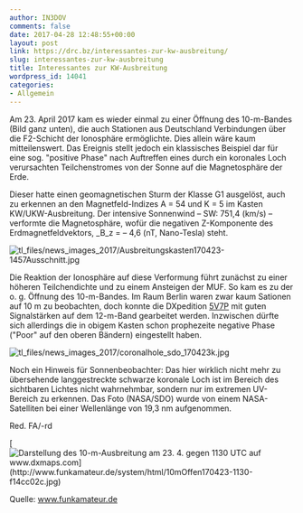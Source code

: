 ```yaml
---
author: IN3DOV
comments: false
date: 2017-04-28 12:48:55+00:00
layout: post
link: https://drc.bz/interessantes-zur-kw-ausbreitung/
slug: interessantes-zur-kw-ausbreitung
title: Interessantes zur KW-Ausbreitung
wordpress_id: 14041
categories:
- Allgemein
---
```


Am 23. April 2017 kam es wieder einmal zu einer Öffnung des 10-m-Bandes (Bild ganz unten), die auch Stationen aus Deutschland Verbindungen über die F2-Schicht der Ionosphäre ermöglichte. Dies allein wäre kaum mitteilenswert.
Das Ereignis stellt jedoch ein klassisches Beispiel dar für eine sog. "positive Phase" nach Auftreffen eines durch ein koronales Loch verursachten Teilchenstromes von der Sonne auf die Magnetosphäre der Erde.

Dieser hatte einen geomagnetischen Sturm der Klasse G1 ausgelöst, auch zu erkennen an den Magnetfeld-Indizes A = 54 und K = 5 im Kasten KW/UKW-Ausbreitung. Der intensive Sonnenwind – SW: 751,4 (km/s) – verformte die Magnetosphäre, wofür die negativen Z-Komponente des Erdmagnetfeldvektors, _B_z = – 4,6 (nT, Nano-Tesla) steht.

![tl_files/news_images_2017/Ausbreitungskasten170423-1457Ausschnitt.jpg](http://www.funkamateur.de/tl_files/news_images_2017/Ausbreitungskasten170423-1457Ausschnitt.jpg)

Die Reaktion der Ionosphäre auf diese Verformung führt zunächst zu einer höheren Teilchendichte und zu einem Ansteigen der MUF. So kam es zu der o. g. Öffnung des 10-m-Bandes. Im Raum Berlin waren zwar kaum Sationen auf 10 m zu beobachten, doch konnte die DXpedition [5V7P](https://qrz.com/db/5v7p) mit guten Signalstärken auf dem 12-m-Band gearbeitet werden. Inzwischen dürfte sich allerdings die in obigem Kasten schon prophezeite negative Phase ("Poor" auf den oberen Bändern) eingestellt haben.

![tl_files/news_images_2017/coronalhole_sdo_170423k.jpg](http://www.funkamateur.de/tl_files/news_images_2017/coronalhole_sdo_170423k.jpg)

Noch ein Hinweis für Sonnenbeobachter: Das hier wirklich nicht mehr zu übersehende langgestreckte schwarze koronale Loch ist im Bereich des sichtbaren Lichtes nicht wahrnehmbar, sondern nur im extremen UV-Bereich zu erkennen. Das Foto (NASA/SDO) wurde von einem NASA-Satelliten bei einer Wellenlänge von 19,3 nm aufgenommen.

Red. FA/-rd


[![Darstellung des 10-m-Ausbreitung am 23. 4. gegen 1130 UTC auf www.dxmaps.com](http://www.funkamateur.de/system/html/10mOffen170423-1130-f14cc02c.jpg) ](http://www.funkamateur.de/tl_files/news_images_2017/10mOffen170423-1130.jpg)







Quelle: www.funkamateur.de
